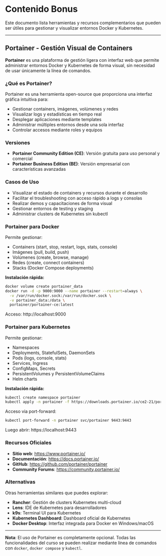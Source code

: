 # Contenido Bonus

Este documento lista herramientas y recursos complementarios que pueden ser útiles para gestionar y visualizar entornos Docker y Kubernetes.

---

## Portainer - Gestión Visual de Containers

**Portainer** es una plataforma de gestión ligera con interfaz web que permite administrar entornos Docker y Kubernetes de forma visual, sin necesidad de usar únicamente la línea de comandos.

### ¿Qué es Portainer?

Portainer es una herramienta open-source que proporciona una interfaz gráfica intuitiva para:
- Gestionar containers, imágenes, volúmenes y redes
- Visualizar logs y estadísticas en tiempo real
- Desplegar aplicaciones mediante templates
- Administrar múltiples entornos desde una sola interfaz
- Controlar accesos mediante roles y equipos

### Versiones

- **Portainer Community Edition (CE)**: Versión gratuita para uso personal y comercial
- **Portainer Business Edition (BE)**: Versión empresarial con características avanzadas

### Casos de Uso

- Visualizar el estado de containers y recursos durante el desarrollo
- Facilitar el troubleshooting con acceso rápido a logs y consolas
- Realizar demos y capacitaciones de forma visual
- Gestionar entornos de testing y staging
- Administrar clusters de Kubernetes sin kubectl

### Portainer para Docker

Permite gestionar:
- Containers (start, stop, restart, logs, stats, console)
- Imágenes (pull, build, push)
- Volúmenes (create, browse, manage)
- Redes (create, connect containers)
- Stacks (Docker Compose deployments)

**Instalación rápida:**
```bash
docker volume create portainer_data
docker run -d -p 9000:9000 --name portainer --restart=always \
  -v /var/run/docker.sock:/var/run/docker.sock \
  -v portainer_data:/data \
  portainer/portainer-ce:latest
```

Acceso: http://localhost:9000

### Portainer para Kubernetes

Permite gestionar:
- Namespaces
- Deployments, StatefulSets, DaemonSets
- Pods (logs, console, stats)
- Services, Ingress
- ConfigMaps, Secrets
- PersistentVolumes y PersistentVolumeClaims
- Helm charts

**Instalación rápida:**
```bash
kubectl create namespace portainer
kubectl apply -n portainer -f https://downloads.portainer.io/ce2-21/portainer.yaml
```

Acceso via port-forward:
```bash
kubectl port-forward -n portainer svc/portainer 9443:9443
```

Luego abrir: https://localhost:9443

### Recursos Oficiales

- **Sitio web**: https://www.portainer.io/
- **Documentación**: https://docs.portainer.io/
- **GitHub**: https://github.com/portainer/portainer
- **Community Forums**: https://community.portainer.io/

### Alternativas

Otras herramientas similares que puedes explorar:
- **Rancher**: Gestión de clusters Kubernetes multi-cloud
- **Lens**: IDE de Kubernetes para desarrolladores
- **k9s**: Terminal UI para Kubernetes
- **Kubernetes Dashboard**: Dashboard oficial de Kubernetes
- **Docker Desktop**: Interfaz integrada para Docker en Windows/macOS

---

**Nota**: El uso de Portainer es completamente opcional. Todas las funcionalidades del curso se pueden realizar mediante línea de comandos con `docker`, `docker compose` y `kubectl`.
